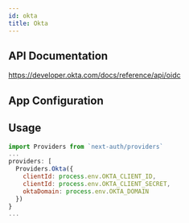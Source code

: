 ```yaml
---
id: okta
title: Okta
---
```


## API Documentation

https://developer.okta.com/docs/reference/api/oidc

## App Configuration



## Usage

```js
import Providers from `next-auth/providers`
...
providers: [
  Providers.Okta({
    clientId: process.env.OKTA_CLIENT_ID,
    clientId: process.env.OKTA_CLIENT_SECRET,
    oktaDomain: process.env.OKTA_DOMAIN
  })
}
...
```